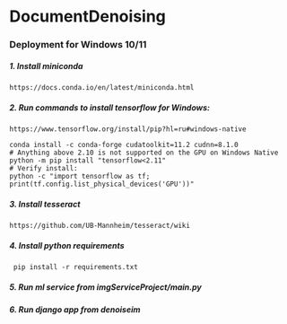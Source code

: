 # DocumentDenoising

### Deployment for Windows 10/11

##### 1. Install miniconda
    https://docs.conda.io/en/latest/miniconda.html
    
##### 2. Run commands to install tensorflow for Windows:
    
    https://www.tensorflow.org/install/pip?hl=ru#windows-native

    conda install -c conda-forge cudatoolkit=11.2 cudnn=8.1.0
    # Anything above 2.10 is not supported on the GPU on Windows Native
    python -m pip install "tensorflow<2.11"
    # Verify install:
    python -c "import tensorflow as tf; print(tf.config.list_physical_devices('GPU'))"

##### 3. Install tesseract
    
    https://github.com/UB-Mannheim/tesseract/wiki

##### 4. Install python requirements
    
     pip install -r requirements.txt

##### 5. Run ml service from imgServiceProject/main.py

##### 6. Run django app from denoiseim

    

